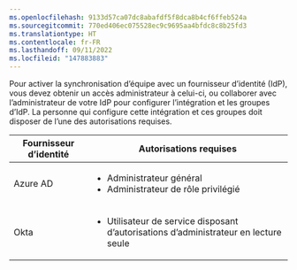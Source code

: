 ```yaml
---
ms.openlocfilehash: 9133d57ca07dc8abafdf5f8dca8b4cf6ffeb524a
ms.sourcegitcommit: 770ed406ec075528ec9c9695aa4bfdc8c8b25fd3
ms.translationtype: HT
ms.contentlocale: fr-FR
ms.lasthandoff: 09/11/2022
ms.locfileid: "147883883"
---
```

Pour activer la synchronisation d’équipe avec un fournisseur d’identité (IdP), vous devez obtenir un accès administrateur à celui-ci, ou collaborer avec l’administrateur de votre IdP pour configurer l’intégration et les groupes d’IdP. La personne qui configure cette intégration et ces groupes doit disposer de l’une des autorisations requises.

  | Fournisseur d’identité | Autorisations requises |
  | --- | -------------------- |
  | Azure AD | <ul><li>Administrateur général</li><li>Administrateur de rôle privilégié</li></ul>
  | Okta | <ul><li>Utilisateur de service disposant d’autorisations d’administrateur en lecture seule</li></ul>
